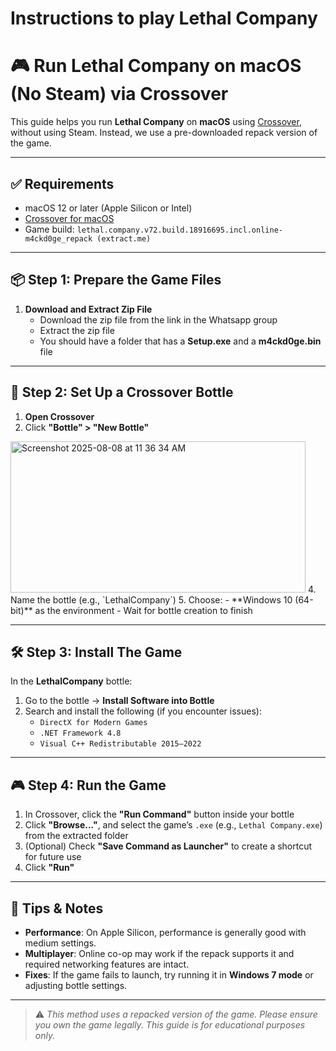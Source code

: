 
# Instructions to play Lethal Company


# 🎮 Run Lethal Company on macOS (No Steam) via Crossover

This guide helps you run **Lethal Company** on **macOS** using [Crossover](https://www.codeweavers.com/crossover), without using Steam. Instead, we use a pre-downloaded repack version of the game.

---

## ✅ Requirements

- macOS 12 or later (Apple Silicon or Intel)
- [Crossover for macOS](https://www.codeweavers.com/crossover/download)
- Game build: `lethal.company.v72.build.18916695.incl.online-m4ckd0ge_repack (extract.me)`  

---

## 📦 Step 1: Prepare the Game Files

1. **Download and Extract Zip File**
   - Download the zip file from the link in the Whatsapp group
   - Extract the zip file
   - You should have a folder that has a **Setup.exe** and a **m4ckd0ge.bin** file

---

## 🍷 Step 2: Set Up a Crossover Bottle

1. **Open Crossover**
2. Click **"Bottle" > "New Bottle"**
<img width="472" height="242" alt="Screenshot 2025-08-08 at 11 36 34 AM" src="https://github.com/user-attachments/assets/35cca4eb-82be-4601-8c41-64585e70fae0" />
4. Name the bottle (e.g., `LethalCompany`)
5. Choose:
   - **Windows 10 (64-bit)** as the environment
   - Wait for bottle creation to finish

---

## 🛠 Step 3: Install The Game

In the **LethalCompany** bottle:
1. Go to the bottle → **Install Software into Bottle**
2. Search and install the following (if you encounter issues):
   - `DirectX for Modern Games`
   - `.NET Framework 4.8`
   - `Visual C++ Redistributable 2015–2022`

---

## 🎮 Step 4: Run the Game

1. In Crossover, click the **"Run Command"** button inside your bottle
2. Click **"Browse..."**, and select the game’s `.exe` (e.g., `Lethal Company.exe`) from the extracted folder
3. (Optional) Check **"Save Command as Launcher"** to create a shortcut for future use
4. Click **"Run"**

---

## 🧩 Tips & Notes

- **Performance**: On Apple Silicon, performance is generally good with medium settings.
- **Multiplayer**: Online co-op may work if the repack supports it and required networking features are intact.
- **Fixes**: If the game fails to launch, try running it in **Windows 7 mode** or adjusting bottle settings.

---



> ⚠️ *This method uses a repacked version of the game. Please ensure you own the game legally. This guide is for educational purposes only.*
